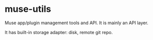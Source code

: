 # muse-utils
Muse app/plugin management tools and API. It is mainly an API layer.

It has built-in storage adapter: disk, remote git repo.